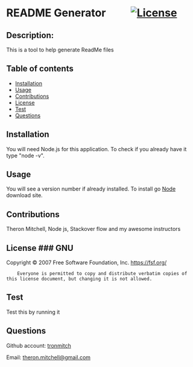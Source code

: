 # README Generator &nbsp;&nbsp;&nbsp;&nbsp;&nbsp;&nbsp;&nbsp;&nbsp;&nbsp;[![License](https://img.shields.io/badge/License-GPLv3-blue.svg)](https://www.gnu.org/licenses/gpl-3.0)

## Description: 
This is a tool to help generate ReadMe files

 ## Table of contents
 * [Installation](#installation)
 * [Usage](#usage)
 * [Contributions](#contributions)
 * [License](#License)
 * [Test](#test)
 * [Questions](#questions)
## Installation
You will need Node.js for this application.  To check if you already have it type "node -v".

## Usage
You will see a version number if already installed. To install go [Node](https://nodejs.org/en/download) download site.

## Contributions
Theron Mitchell, Node js, Stackover flow and my awesome instructors

## License ### GNU
Copyright © 2007 Free Software Foundation, Inc. <https://fsf.org/>

        Everyone is permitted to copy and distribute verbatim copies of this license document, but changing it is not allowed.

## Test
Test this by running it

## Questions
Github account: [tronmitch](https://github.com/tronmitch)

Email: [theron.mitchell@gmail.com](https://gmail.com)

